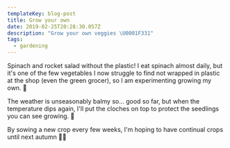 ```yaml
---
templateKey: blog-post
title: Grow your own
date: 2019-02-25T20:28:30.057Z
description: "Grow your own veggies \U0001F331"
tags:
  - gardening
---
```

Spinach and rocket salad without the plastic! I eat spinach almost daily, but it's one of the few vegetables I now struggle to find not wrapped in plastic at the shop (even the green grocer), so I am experimenting growing my own. 🌱

The weather is unseasonably balmy so... good so far, but when the temperature dips again, I'll put the cloches on top to protect the seedlings you can see growing. 🌿

By sowing a new crop every few weeks, I'm hoping to have continual crops until next autumn 🙏🤞
